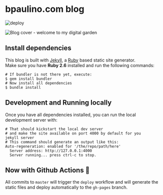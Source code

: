 # bpaulino.com blog

![deploy](https://github.com/brunojppb/brunojppb.github.io/workflows/deploy/badge.svg?branch=master)

![Blog cover - welcome to my digital garden](https://repository-images.githubusercontent.com/158101370/5540e200-5739-11eb-8232-7315b07197d0)

## Install dependencies

This blog is built with [Jekyll](https://jekyllrb.com/), a [Ruby](https://www.ruby-lang.org/en/) based static site generator.  
Make sure you have **Ruby 2.6** installed and run the following commands:

```shell
# If bundler is not there yet, execute:
$ gem install bundler
# Now install all dependencies
$ bundle install
```

## Development and Running locally

Once you have all dependencies installed, you can run the local development server with:

```shell
# That should kickstart the local dev server
# and make the site available on port 4000 by default for you
jekyll server
# This command should generate an output like this:
Auto-regeneration: enabled for '/the/repo/path/here'
  Server address: http://127.0.0.1:4000
  Server running... press ctrl-c to stop.
```


## Now with Github Actions 🎉
All commits to `master` will trigger the `deploy` workflow and will generate the static files and deploy automatically to the `gh-pages` branch.

